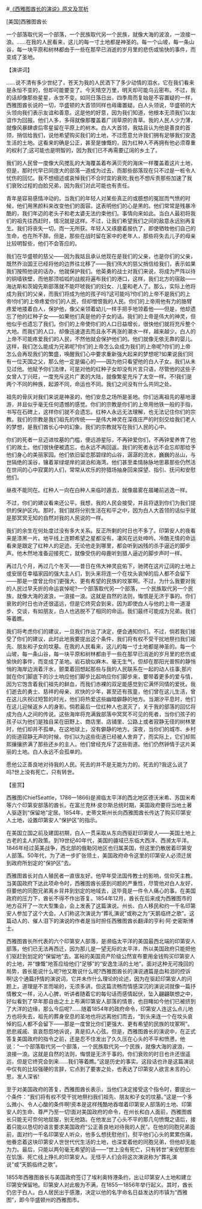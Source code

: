 #[《西雅图酋长的演说》原文及赏析](https://www.vrrw.net/wx/14545.html)

[美国]西雅图酋长

一个部落取代另一个部落，一个民族取代另一个民族，就像大海的波浪，一浪接一浪。……在我的人民看来，这儿的每一寸土地都是神圣的。每一个山坡，每一条山谷，每一块平原和树林都由于一些在那早已消逝的岁月里的悲伤或愉快的事件，而变成了圣地。

【演讲词】

……说不清有多少世纪了，苍天为我的人民洒下了多少动情的泪水，它在我们看来是永恒不变的，但却可能要变了。今天晴空万里，明天却可能乌云密布。不过，我的话却像那些星星，永世不变。如同日落日出，四季周而复始是不容置疑的一样，西雅图酋长说的一切，华盛顿的大首领同样也毋庸置疑。白人头领说，华盛顿的大头领向我们表示友谊和善意。这是他的好意，因为我们知道，他根本无须我们以友谊作为回报。他们人多，多得就像那覆盖着广阔草原的青草。我的人民人少力薄，就像风暴肆虐后零星留在平原上的树木。白人大首领，我姑且认为他是善良的首领，捎信给我们，说他希望购买我们的土地，不过愿意允许我们拥有足够我们安逸生活的土地。这看来的确是公正，甚至是慷慨的，因为红种人不再拥有他必须尊重的权利了;这可能也是明智的，因为我们已不再需要辽阔的乡土了。

我们的人民曾一度像大风搅乱的大海覆盖着布满贝壳的海床一样覆盖着这片土地，但是，那时代早已同庞大的部落一道成为过去，而那些部落现在只不过是一桩令人忧伤的回忆。我不想细述或哀悼我们不合时宜的衰败;我也不想斥责那些加速了我们衰败过程的白脸兄弟，因为我们对此可能也有责任。

青年是容易感情冲动的。当我们的年轻人对某些真正的或臆想的冤屈而气愤的时候，他们用黑颜料来改变他们的面容。这表明他们的心是黑的。他们常常是残暴冷酷的，我们年迈的老头子和老太婆无法约束他们。事情向来如此。当白人最初将我们的祖先往西赶时，情况就是这样。不过，让我们希望我们之间的敌意永远别再复生。我们将丧失一切，而一无所获。年轻人又琢磨着报仇了，即使牺牲他们自己的生命，也在所不辞。但是，那些在战时留在家中的老年人，那些将失去儿子的母亲比较明智些，他们不会答应的。

我们在华盛顿的慈父——因为我姑且承认他现在是我们的父亲，也是你们的父亲，既然乔治国王已经将他的边界往北移了——我们伟大的慈父捎信给我们，表示如果我们按照他说的话办，他就保护我们。他英勇的战士对我们来说，将成为严阵以待的铜墙铁壁，而他那顶呱呱的战舰将遍布我们的港口，这样，我们北方的宿敌——海达斯和茨姆先斯部落就不能吓唬我们的妇女、儿童和老人了。那么，实际上他将成为我们的父亲，而我们将成为他的孩子吗?这可能吗?你们的上帝不是我们的上帝!你们的上帝疼爱你们的人民，但却憎恨我的人民。你们的上帝用他有力的胳臂疼爱地搂着白人，保护他，像父亲领着幼儿一样手把手地领着他——但是，他却遗忘了他的红种子女——如果他们真是他的子女的话。我们的上帝是伟大的神灵，但他似乎也遗忘了我们。你们的上帝使你们的人口日益增长，很快他们就将充斥整个大地。而我们的人口，却像迅速退去而且永不再涨的潮水一样，越来越少。白人的上帝不可能疼爱我们的人民，不然他就会保护他们的。他们就像无依无靠的婴儿。这样，我们怎么能成为兄弟呢?你们的上帝怎么会成为我们的上帝呢?你们的上帝怎么会再现我们的繁盛，唤醒我们心中要求重新强大起来的梦想呢?如果说我们同有一位天国之父，那么他一定是偏心的——因为他只看望他的白人子女。我们从未见过他。他赋予你们法律，可是对他的红种子女却没有片言只语，尽管他的这些子女曾人丁兴旺，一度充斥这片广袤的大陆，就像繁星充斥了太空一样。不!我们是两个不同的种族，起源不同，命运也不同。我们之间没有什么共同之处。



祖先的骨灰对我们来说是神圣的，他们安息之场所是圣地。你们远离祖先的墓地漫游，并且似乎毫无任何遗憾的感觉。你们的宗教是你们的上帝用他铁一般的手指，书写在石碑上，这样你们就不会遗忘。红种人永远无法理解，也无法记住你们的宗教。我们的宗教是我们祖先的传统——是伟大神灵在深夜庄严的时刻交给我们老人的梦想，是我们酋长心中的幻象。我们的宗教就写在我们人民的心中。

你们的死者一旦迈进坟墓的门槛，便远游星际，不再钟爱你们，不再钟爱养育了他们的故土。他们很快便被遗忘，也永远不再回返。我们的死者永远不会忘却那给予他们身心的美丽家园。他们依旧留恋那碧绿的山谷，潺潺的流水，巍巍的丛山，与世隔绝的溪谷，镶着翠绿堤岸的湖泊和海湾。他们甚至柔情脉脉地思慕那些仍然活在世间的心中寂寞的人们，常常从欢乐的狩猎场抽身回来探望、指引、抚问和安慰他们。

昼夜不能同在。红种人一向在白种人来临时遁去，就像晨雾在晨曦前逃逸一样。

不过，你们的建议看来还公平。我想，我的人民会接受，并且将退到你们为我们提供的保护区内。那时，我们就将分别生活在和平之中，因为白人大首领的话似乎就是那冥冥无知的自然对我的人民说的一样。

我们的余生在何处度过没有多大关系。反正所剩的时日也不多了。印第安人的夜看来是漆黑一片。地平线上连颗希望之星都没有。凄风在远处呻吟。冷酷无情的命运看来是跟定了红种人的足迹。无论他走到哪里，都会听到凶残的杀手逼近的脚步声。他木然地准备迎接死亡，就像受伤的母鹿听到猎人逼近的脚步声时一样。

再过几个月，再过几个冬天——昔日在伟大神灵庇佑下，驰骋在这片辽阔的土地上或安居在幸福家园的强大主人们，到头来将连一个在坟头哀悼的后人都不会留下——那是一度曾比你们更强大、更有希望的民族的坟冢啊。不过，为什么我要对我的人民过早夭折的命运哀悼呢?一个部落取代另一个部落，一个民族取代另一个民族，就像大海的波浪，一浪接一浪。这就是自然的法则，悔恨是无济于事的。你们衰败的时日也许还很遥远，但是它终究会到来，因为即使白人与他的上帝一道漫步、交谈，有如朋友，白人也逃脱不了相同的命运。我们最终可能成为兄弟。我们等着瞧。

我们将考虑你们的建议，一旦我们作出了决定，便会通知你们。不过，倘若我们接受了你们的建议，此时此地我要提出这个条件，我们将有权不受干扰地祭扫我们祖先、朋友和子女的坟墓。在我的人民看来，这儿的每一寸土地都是神圣的。每一个山坡，每一条山谷，每一块平原和树林都由于一些在那早已消逝的岁月里的悲伤或愉快的事件，而变成了圣地。岩石貌似麻木、毫无生气，但却在那阳光普照的静悄悄的海岸边淌着汗水，颤栗着回想起那些与我的人民联系在一起的动人往事;那片就在你们脚底下的沙土响应他们脚步比起响应你们脚步来，要带着更多的爱与情，因为它饱含着我们祖先的鲜血，而我们赤裸的双足能感觉到它满怀同情的爱抚。我们逝去的勇士、慈祥的母亲、欢快的少年，甚至还有孩童，他们曾在这儿生活，曾在这儿庆祝过短暂的时光，他们将热爱这些幽暗僻静的地方。当潮汐平息时，他们在这儿迎候返乡人的身影。倘若最后一位红种人也泯灭了，关于我的部落的回忆将成为白人之间的传说。这些海岸将充满我部落中冥冥不可见的死者，当你们孩子的孩子以为他们是独自呆在田野上、商店里、店铺里、公路上或者寂静无径的树林里时，他们却并不孤单。在这地球上，没有僻静的地方。深夜，当你们的城市、乡村的街道寂静无声的时候，你们以为这些街道已经被人舍弃了，而实际上，它们却熙熙攘攘挤满了那些还乡的主人。他们曾经充斥了这些街道。他们仍然钟情于这片美丽的土地。白人永远不会孤单的。

愿他公正善良地对待我的人民。死去的并不是无能为力的。死去的?我这么说了吗?世上没有死亡，只有转世。

【鉴赏】

西雅图(ChiefSeattle，1786—1866)是濒临太平洋的西北地区德沃米希、苏国米希等六个印第安部落的酋长。在富兰克林·皮尔斯总统时期，美国政府要将当地土著人驱逐到“保留地”定居。1854年，史蒂文斯州长向西雅图酋长传达了购买印第安人土地，设置印第安人“保护区”的指示。

在美国立国之前及建国初期，白人一贯采取从东向西驱赶印第安人——美国土地上古老的主人的政策。到19世纪40年代，美国的疆域已东临大西洋、西濒太平洋。1846年经过英美战争，西北部的俄勒冈地区也归属美国，但这里仍散居着印第安人部落。50年代，为了进一步扩张领土，美国政府命令这里的印第安人必须迁居到政府所划定的“保护区”去。

西雅图酋长对白人殖民者一直很友好。他早年受法国传教士的影响，信仰天主教。当美国政府下达此项命令时，西雅图酋长感到问题的严重性，尽管他对白人友好，但要他的同胞兄弟离乡背井到划定的地域去，这毕竟是一件令人痛心的事。在美国政府的压力下，酋长不得不作出答复。1854年12月，酋长在后来成为西雅图市的地方召开了一次大型集会，会上发表了这篇演说。州长、白人移民和约一千名印第安人参加了这个大会。人们称这次演说为“葬礼演说”或称之为“天鹅临终之歌”。这篇动人的、催人泪下的演说的作者是当时担任西雅图酋长翻译的亨利·阿·史密斯博士。

西雅图酋长所代表的六个印第安人部落，是濒临太平洋的美国最西北端的印第安人部落，他们已无法再西迁，因为那儿是一望无际的太平洋，所以美国政府只能把他们驱赶到划定的“保留地”去。富裕的美国资产阶级公然宣布要用金钱购买印第安人的土地，并“慷慨”地答应给他们“足够”的“安逸生活的土地”。面对这种无可挽回的局势，酋长能说什么呢?他又敢说什么呢?西雅图酋长的演说通篇是血和泪的控诉啊!这个通篇抒情的演说词，它并未作什么理论的论述，因为在驱赶印第安人的问题上，道理是不言而喻的，无须多讲。但这篇流畅而情感深沉的演说词就像一篇抒情散文一样，沁人心脾，听讲者随着它的每句话而感情起伏，坠入翩翩联想之中，好似看到了早年那自由之土上布满印第安人部落的情景，也目睹如今他们已被挤到了大洋的边缘，那么今后呢?……随着1854年的政府命令，印第安人连这么点儿地方也将失去，祖先的葬身安息的圣地也将远离他们而去，“到头来连一个在坟头哀悼的后人都不会留下——那是一度曾比你们更强大、更有希望的民族的坟冢啊”。悲悲戚戚、哀哀怨怨地诉说，真是扣人心弦。但是，西雅图酋长的演说中，在正式答复美国政府的指令之前，还是忍不住发出了久久压在心头的不平和愤懑，他说：“一个部落取代另一个部落，一个民族取代另一个民族，就像大海的波浪，一浪接一浪。这就是自然的法则，悔恨是无济于事的。你们衰败的时日也许还很遥远，但是它终究会到来……我们等着瞧。”这是历史的事实。这段话也许是这篇演说中仅有的比较强硬的言辞，它点到了要害之处，也表达了印第安人欲言未言的心思，发人深省!

至于对美国政府的答复，西雅图酋长表示，当他们决定接受这个指令时，要提出一个条件：“我们将有权不受干扰地祭扫我们祖先、朋友和子女的坟墓。”这是一个多么微小、令人心酸的条件啊!资本是这样残酷地吞噬着印第安人部落的土地、印第安人的生命、尊严乃至一切!面对美国政府的命令，在州长和白人面前，西雅图酋长只能无可奈何地屈服，别无他路。在他发出了心头不平的那几句愤慨之语后，接着只能以恳切的语言要求美国政府“公正善良地对待我的人民”。在他的同胞兄弟面前，面对约一千名印第安人听众，他多么想抚慰他们，熨平他们心头的累累伤痛，他眷恋着这块印第安人世世代代生活的土地，也深爱着他的同胞兄弟，但他却无能为力。最后，只能以两句毫无希望的话——“世上没有死亡，只有转世”来安慰那些在饥饿、死亡线上挣扎的印第安人。无怪乎人们会将这次演说称为“葬礼演说”或“天鹅临终之歌”。

1855年西雅图酋长与美国政府签订了埃利奥特港条约，出让印第安人土地和建立印第安保留地。印第安人对此极为不满，在1855—1856年举行起义。其时，酋长仍忠于白人。白人居民出于感激，决定以他的名字命名日益发达的市镇为“西雅图”，即今华盛顿州的西雅图市。

